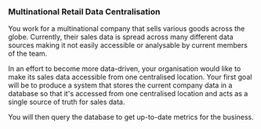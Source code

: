 ### Multinational Retail Data Centralisation

You work for a multinational company that sells various goods across the globe.
Currently, their sales data is spread across many different data sources making 
it not easily accessible or analysable by current members of the team.

In an effort to become more data-driven, your organisation would like to make its 
sales data accessible from one centralised location. Your first goal will be to 
produce a system that stores the current company data in a database so that it's 
accessed from one centralised location and acts as a single source of truth for 
sales data.

You will then query the database to get up-to-date metrics for the business.

